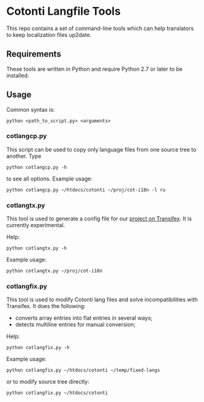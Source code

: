 # Cotonti Langfile Tools

This repo contains a set of command-line tools which can help translators
to keep localization files up2date.

## Requirements

These tools are written in Python and require Python 2.7 or later to be installed.

## Usage

Common syntax is:

```
python <path_to_script.py> <arguments>
```

### cotlangcp.py

This script can be used to copy only language files from one source tree to another. Type

```
python cotlangcp.py -h
```

to see all options. Example usage:

```
python cotlangcp.py ~/htdocs/cotonti ~/proj/cot-i18n -l ru
```

### cotlangtx.py

This tool is used to generate a config file for our [project on Transifex](https://www.transifex.com/projects/p/cotonti/). It is currently experimental.

Help:

```
python cotlangtx.py -h
```

Example usage:

```
python cotlangtx.py ~/proj/cot-i18n
```

### cotlangfix.py

This tool is used to modify Cotonti lang files and solve incompatibilities with Transifex. It does the following:

* converts array entries into flat entries in several ways;
* detects multiline entries for manual conversion;

Help:

```
python cotlangfix.py -h
```

Example usage:

```
python cotlangfix.py ~/htdocs/cotonti ~/temp/fixed-langs
```

or to modify source tree directly:

```
python cotlangfix.py ~/htdocs/cotonti
```
